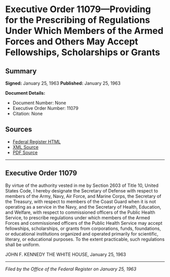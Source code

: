 # Executive Order 11079—Providing for the Prescribing of Regulations Under Which Members of the Armed Forces and Others May Accept Fellowships, Scholarships or Grants

## Summary

**Signed:** January 25, 1963
**Published:** January 25, 1963

**Document Details:**
- Document Number: None
- Executive Order Number: 11079
- Citation: None

## Sources
- [Federal Register HTML](https://www.presidency.ucsb.edu/documents/executive-order-11079-providing-for-the-prescribing-regulations-under-which-members-the)
- [XML Source](None)
- [PDF Source](None)

---

## Executive Order 11079

By virtue of the authority vested in me by Section 2603 of Title 10, United States Code, I hereby designate the Secretary of Defense with respect to members of the Army, Navy, Air Force, and Marine Corps, the Secretary of the Treasury, with respect to members of the Coast Guard when it is not operating as a service in the Navy, and the Secretary of Health, Education, and Welfare, with respect to commissioned officers of the Public Health Service, to prescribe regulations under which members of the Armed Forces and commissioned officers of the Public Health Service may accept fellowships, scholarships, or grants from corporations, funds, foundations, or educational institutions organized and operated primarily for scientific, literary, or educational purposes. To the extent practicable, such regulations shall be uniform.

JOHN F. KENNEDY
THE WHITE HOUSE,
January 25, 1963

---

*Filed by the Office of the Federal Register on January 25, 1963*
